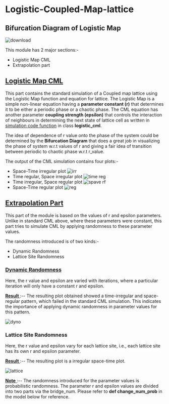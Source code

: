 # Logistic-Coupled-Map-lattice

## Bifurcation Diagram of Logistic Map
![download](https://github.com/user-attachments/assets/44b9349a-db13-44a2-9c65-7b50b2e1898f)

This module has 2 major sections:-
- Logistic Map CML
- Extrapolation part

## <u> Logistic Map CML </u>
This part contains the standard simulation of a Coupled map lattice using the Logistic Map function and equation for lattice. The Logistic Map is a simple non-linear equation having a <b>parameter constant (r)</b> that determines it to be either a periodic phase or a chaotic phase. The CML equation has another parameter <b> coupling strength (epsilon)</b> that controls the interaction of neighbours in determining the next state of lattice cell as written in <u>simulation code function</u> in class <b>logistic_cml</b>.

The idea of dependence of r value onto the phase of the system could be determined by the <b>Bifurcation Diagram</b> that does a great job in visualizing the phase of system w.r.t values of r and giving a fair idea of transition between periodic to chaotic phase w.r.t r_value.

The output of the CML simulation contains four plots:-
- Space-Time irregular plot
![irr](https://github.com/user-attachments/assets/4af49602-898b-4a46-b365-80bfd5fee687)
- Time regular, Space irregular plot
![time reg](https://github.com/user-attachments/assets/31c83cd0-511d-4e57-8e25-f6912d9c81a6)
- Time irregular, Space regular plot
![spave rf](https://github.com/user-attachments/assets/89a1a000-97d4-42e1-a966-f115ebd495b1)
- Space-Time regular plot
![reg](https://github.com/user-attachments/assets/213e8f53-c99d-4dae-8d60-3a2fcf55c42a)


## <u> Extrapolation Part </u>

This part of the module is based on the values of r and epsilon parameters. Unlike in standard CML above, where these parameters were constant, this part tries to simulate CML by applying randomness to these parameter values.

The randomness introduced is of two kinds:-
- Dynamic Randomness
- Lattice Site Randomness

### <u> Dynamic Randomness </u>
Here, the r value and epsilon are varied with iterations, where a particular iteration will only have a constant r and epsilon.

<b> <u>Result </u> </b>:-- The resulting plot obtained showed a time-irregular and space-regular pattern, which failed in the standard CML simulation. This indicates the importance of applying dynamic randomness in parameter values for this pattern.

![dyno](https://github.com/user-attachments/assets/b40b7d1d-e878-4b57-a40a-bf7849048498)

### Lattice Site Randomness
Here, the r value and epsilon vary for each lattice site, i.e., each lattice site has its own r and epsilon parameter.

<b> <u> Result </b> </u> :-- The resulting plot is a irregular space-time plot.

![lattice](https://github.com/user-attachments/assets/ea772a21-6af7-413d-91c4-b8c35da3bdc8)

<u> <b> Note</b> </u>:-- The randomness introduced for the parameter values is probabilistic randomness. The parameter r and epsilon values are divided into two parts via the bridge_num. Please refer to <b> def change_num_prob</b> in the model below for reference.
